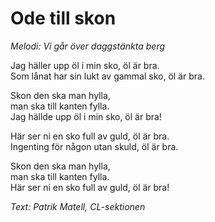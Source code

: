 # Ode till skon
*Melodi: Vi går över daggstänkta berg*

Jag häller upp öl i min sko, öl är bra.  
Som lånat har sin lukt av gammal sko, öl är bra.  

Skon den ska man hylla,  
man ska till kanten fylla.  
Jag hällde upp öl i min sko, öl är bra!  

Här ser ni en sko full av guld, öl är bra.  
Ingenting för någon utan skuld, öl är bra.  

Skon den ska man hylla,  
man ska till kanten fylla.  
Här ser ni en sko full av guld, öl är bra!  

*Text: Patrik Matell, CL-sektionen*